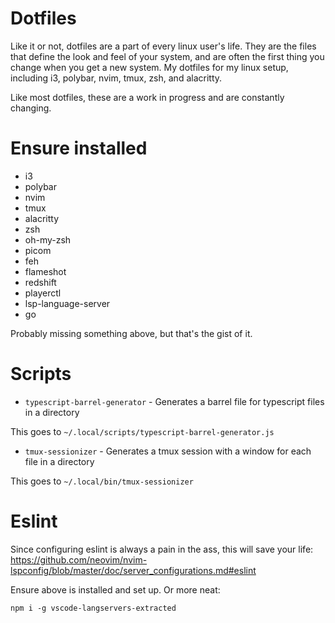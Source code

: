 # Dotfiles
Like it or not, dotfiles are a part of every linux user's life. They are the files that define the look and feel of your system, and are often the first thing you change when you get a new system.
My dotfiles for my linux setup, including i3, polybar, nvim, tmux, zsh, and alacritty.

Like most dotfiles, these are a work in progress and are constantly changing.

# Ensure installed
- i3
- polybar
- nvim
- tmux
- alacritty
- zsh
- oh-my-zsh
- picom
- feh
- flameshot
- redshift
- playerctl
- lsp-language-server
- go

Probably missing something above, but that's the gist of it.

# Scripts
- `typescript-barrel-generator` - Generates a barrel file for typescript files in a directory

This goes to `~/.local/scripts/typescript-barrel-generator.js`

- `tmux-sessionizer` - Generates a tmux session with a window for each file in a directory

This goes to `~/.local/bin/tmux-sessionizer `

# Eslint
Since configuring eslint is always a pain in the ass, this will save your life: https://github.com/neovim/nvim-lspconfig/blob/master/doc/server_configurations.md#eslint

Ensure above is installed and set up.
Or more neat:

```shell
npm i -g vscode-langservers-extracted
```
